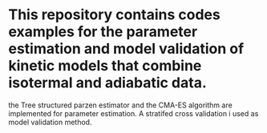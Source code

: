 # This repository contains codes examples for the parameter estimation and model validation of kinetic models that combine isotermal and adiabatic data.
the Tree structured parzen estimator and the CMA-ES algorithm are implemented for parameter estimation.
A stratifed cross validation i used as model validation method.
